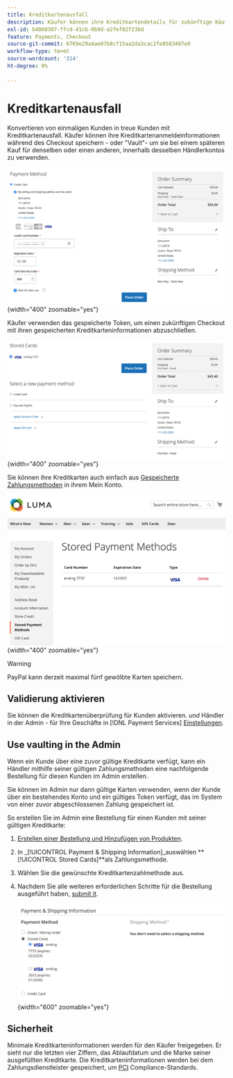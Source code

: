 ```yaml
---
title: Kreditkartenausfall
description: Käufer können ihre Kreditkartendetails für zukünftige Käufe einbehalten (speichern).
exl-id: b4060307-ffcd-41cb-9b9d-a2fef02f23bd
feature: Payments, Checkout
source-git-commit: 6769e29a4ae07b8cf15aa2da3cac2fe8583497e0
workflow-type: tm+mt
source-wordcount: '314'
ht-degree: 0%

---
```


# Kreditkartenausfall

Konvertieren von einmaligen Kunden in treue Kunden mit Kreditkartenausfall. Käufer können ihre Kreditkartenanmeldeinformationen während des Checkout speichern - oder &quot;Vault&quot;- um sie bei einem späteren Kauf für denselben oder einen anderen, innerhalb desselben Händlerkontos zu verwenden.

![Beziehen der Kreditkarte zur späteren Verwendung](assets/save-card-for-later.png){width="400" zoomable="yes"}

Käufer verwenden das gespeicherte Token, um einen zukünftigen Checkout mit ihren gespeicherten Kreditkarteninformationen abzuschließen.

![Verwenden gespeicherter Anmeldedaten für zukünftige Käufe](assets/use-stored-card.png){width="400" zoomable="yes"}

Sie können ihre Kreditkarten auch einfach aus [Gespeicherte Zahlungsmethoden](https://docs.magento.com/user-guide/customers/account-dashboard-stored-payment-methods.html) in ihrem Mein Konto.

![Gespeicherte Zahlungsmethoden in meinem Konto](assets/stored-payment-methods.png){width="400" zoomable="yes"}

>[!WARNING]
>
>PayPal kann derzeit maximal fünf gewölbte Karten speichern.

## Validierung aktivieren

Sie können die Kreditkartenüberprüfung für Kunden aktivieren. _und_ Händler in der Admin - für Ihre Geschäfte in [!DNL Payment Services] [Einstellungen](settings.md#card-vaulting).

## Use vaulting in the Admin

Wenn ein Kunde über eine zuvor gültige Kreditkarte verfügt, kann ein Händler mithilfe seiner gültigen Zahlungsmethoden eine nachfolgende Bestellung für diesen Kunden im Admin erstellen.

Sie können im Admin nur dann gültige Karten verwenden, wenn der Kunde über ein bestehendes Konto und ein gültiges Token verfügt, das im System von einer zuvor abgeschlossenen Zahlung gespeichert ist.

So erstellen Sie im Admin eine Bestellung für einen Kunden mit seiner gültigen Kreditkarte:

1. [Erstellen einer Bestellung und Hinzufügen von Produkten](https://experienceleague.adobe.com/docs/commerce-admin/stores-sales/point-of-purchase/assist/customer-account-create-order.html).
1. In _[!UICONTROL Payment & Shipping Information]_auswählen **[!UICONTROL Stored Cards]**als Zahlungsmethode.
1. Wählen Sie die gewünschte Kreditkartenzahlmethode aus.
1. Nachdem Sie alle weiteren erforderlichen Schritte für die Bestellung ausgeführt haben, [submit it](https://experienceleague.adobe.com/docs/commerce-admin/stores-sales/point-of-purchase/assist/customer-account-create-order.html?lang=en#step-3%3A-submit-the-order).

   ![Verwenden Sie eine ausgewertete Kreditkarte in Admin für den Kunden](assets/admin-vaultedcard.png){width="600" zoomable="yes"}

## Sicherheit

Minimale Kreditkarteninformationen werden für den Käufer freigegeben. Er sieht nur die letzten vier Ziffern, das Ablaufdatum und die Marke seiner ausgefüllten Kreditkarte. Die Kreditkarteninformationen werden bei dem Zahlungsdienstleister gespeichert, um [PCI](security.md#PCI-compliance) Compliance-Standards.
